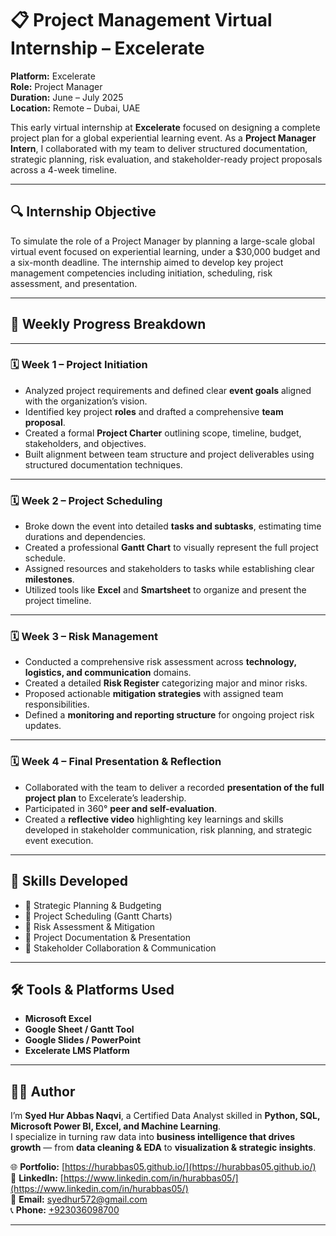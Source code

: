 # 📋 Project Management Virtual Internship – Excelerate

**Platform:** Excelerate    
**Role:** Project Manager  
**Duration:** June – July 2025  
**Location:** Remote – Dubai, UAE

This early virtual internship at **Excelerate** focused on designing a complete project plan for a global experiential learning event. As a **Project Manager Intern**, I collaborated with my team to deliver structured documentation, strategic planning, risk evaluation, and stakeholder-ready project proposals across a 4-week timeline.

---

## 🔍 Internship Objective

To simulate the role of a Project Manager by planning a large-scale global virtual event focused on experiential learning, under a $30,000 budget and a six-month deadline. The internship aimed to develop key project management competencies including initiation, scheduling, risk assessment, and presentation.

---

## 📅 Weekly Progress Breakdown

---

### 🗓️ **Week 1 – Project Initiation**

- Analyzed project requirements and defined clear **event goals** aligned with the organization’s vision.
- Identified key project **roles** and drafted a comprehensive **team proposal**.
- Created a formal **Project Charter** outlining scope, timeline, budget, stakeholders, and objectives.
- Built alignment between team structure and project deliverables using structured documentation techniques.

---

### 🗓️ **Week 2 – Project Scheduling**

- Broke down the event into detailed **tasks and subtasks**, estimating time durations and dependencies.
- Created a professional **Gantt Chart** to visually represent the full project schedule.
- Assigned resources and stakeholders to tasks while establishing clear **milestones**.
- Utilized tools like **Excel** and **Smartsheet** to organize and present the project timeline.

---

### 🗓️ **Week 3 – Risk Management**

- Conducted a comprehensive risk assessment across **technology, logistics, and communication** domains.
- Created a detailed **Risk Register** categorizing major and minor risks.
- Proposed actionable **mitigation strategies** with assigned team responsibilities.
- Defined a **monitoring and reporting structure** for ongoing project risk updates.

---

### 🗓️ **Week 4 – Final Presentation & Reflection**

- Collaborated with the team to deliver a recorded **presentation of the full project plan** to Excelerate’s leadership.
- Participated in 360° **peer and self-evaluation**.
- Created a **reflective video** highlighting key learnings and skills developed in stakeholder communication, risk planning, and strategic event execution.

---

## 🧠 Skills Developed

- 📌 Strategic Planning & Budgeting  
- 📌 Project Scheduling (Gantt Charts)  
- 📌 Risk Assessment & Mitigation  
- 📌 Project Documentation & Presentation  
- 📌 Stakeholder Collaboration & Communication

---

## 🛠️ Tools & Platforms Used

- **Microsoft Excel**
- **Google Sheet / Gantt Tool**
- **Google Slides / PowerPoint**
- **Excelerate LMS Platform**

---

## 🙋‍♂️ Author

I’m **Syed Hur Abbas Naqvi**, a Certified Data Analyst skilled in **Python, SQL, Microsoft Power BI, Excel, and Machine Learning**.  
I specialize in turning raw data into **business intelligence that drives growth** — from **data cleaning & EDA** to **visualization & strategic insights**.

🌐 **Portfolio:** [https://hurabbas05.github.io/](https://hurabbas05.github.io/)  
🔗 **LinkedIn:**  [https://www.linkedin.com/in/hurabbas05/](https://www.linkedin.com/in/hurabbas05/)  
📧 **Email:**     [syedhur572@gmail.com](mailto:syedhur572@gmail.com)  
📞 **Phone:**     [+923036098700](tel:+923036098700)

---
